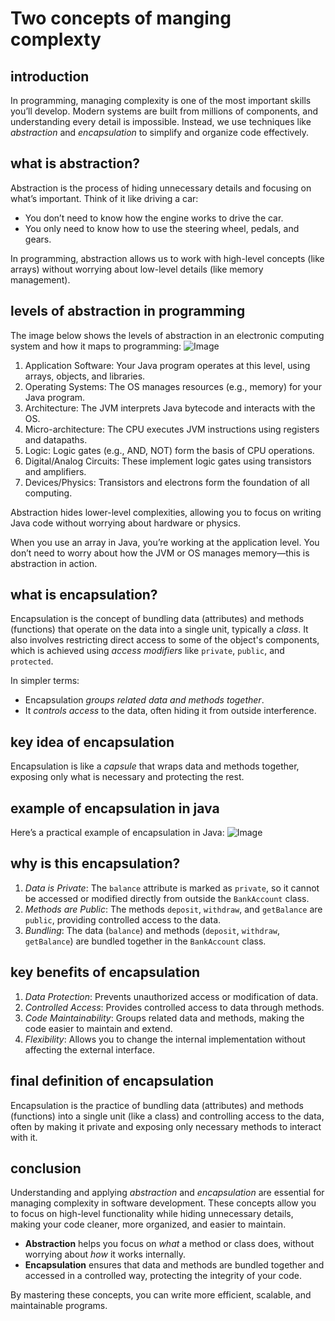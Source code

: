 Two concepts of manging complexty
=================================================

introduction
------------
In programming, managing complexity is one of the most important skills you’ll develop. Modern systems are built from millions of components, and understanding every detail is impossible. Instead, we use techniques like *abstraction* and *encapsulation* to simplify and organize code effectively.

what is  abstraction?
-------------------
Abstraction is the process of hiding unnecessary details and focusing on what’s important. Think of it like driving a car:
- You don’t need to know how the engine works to drive the car.
- You only need to know how to use the steering wheel, pedals, and gears.

In programming, abstraction allows us to work with high-level concepts (like arrays) without worrying about low-level details (like memory management).

levels of abstraction in programming
------------------------------------
The image below shows the levels of abstraction in an electronic computing system and how it maps to programming:
![Image](https://github.com/user-attachments/assets/2266e45f-7376-4aa0-a3f3-0545f1e5b34d)



1. Application Software: Your Java program operates at this level, using arrays, objects, and libraries.
2. Operating Systems: The OS manages resources (e.g., memory) for your Java program.
3. Architecture: The JVM interprets Java bytecode and interacts with the OS.
4. Micro-architecture: The CPU executes JVM instructions using registers and datapaths.
5. Logic: Logic gates (e.g., AND, NOT) form the basis of CPU operations.
6. Digital/Analog Circuits: These implement logic gates using transistors and amplifiers.
7. Devices/Physics: Transistors and electrons form the foundation of all computing.

Abstraction hides lower-level complexities, allowing you to focus on writing Java code without worrying about hardware or physics.

When you use an array in Java, you’re working at the application level. You don’t need to worry about how the JVM or OS manages memory—this is abstraction in action.

what is encapsulation?
----------------------
Encapsulation is the concept of bundling data (attributes) and methods (functions) that operate on the data into a single unit, typically a *class*. It also involves restricting direct access to some of the object's components, which is achieved using *access modifiers* like `private`, `public`, and `protected`.

In simpler terms:
- Encapsulation *groups related data and methods together*.
- It *controls access* to the data, often hiding it from outside interference.

key idea of encapsulation
-------------------------
Encapsulation is like a *capsule* that wraps data and methods together, exposing only what is necessary and protecting the rest.

example of encapsulation in java
--------------------------------
Here’s a practical example of encapsulation in Java:
![Image](https://github.com/user-attachments/assets/422289e5-6859-44e1-8c34-d1cfe1bc0403)



why is this encapsulation?
--------------------------
1. *Data is Private*: The `balance` attribute is marked as `private`, so it cannot be accessed or modified directly from outside the `BankAccount` class.
2. *Methods are Public*: The methods `deposit`, `withdraw`, and `getBalance` are `public`, providing controlled access to the data.
3. *Bundling*: The data (`balance`) and methods (`deposit`, `withdraw`, `getBalance`) are bundled together in the `BankAccount` class.

key benefits of encapsulation
-----------------------------
1. *Data Protection*: Prevents unauthorized access or modification of data.
2. *Controlled Access*: Provides controlled access to data through methods.
3. *Code Maintainability*: Groups related data and methods, making the code easier to maintain and extend.
4. *Flexibility*: Allows you to change the internal implementation without affecting the external interface.

final definition of encapsulation
---------------------------------
Encapsulation is the practice of bundling data (attributes) and methods (functions) into a single unit (like a class) and controlling access to the data, often by making it private and exposing only necessary methods to interact with it.


conclusion
--------------------
Understanding and applying *abstraction* and *encapsulation* are essential for managing complexity in software development. These concepts allow you to focus on high-level functionality while hiding unnecessary details, making your code cleaner, more organized, and easier to maintain.

- **Abstraction** helps you focus on *what* a method or class does, without worrying about *how* it works internally.
- **Encapsulation** ensures that data and methods are bundled together and accessed in a controlled way, protecting the integrity of your code.

By mastering these concepts, you can write more efficient, scalable, and maintainable programs.










